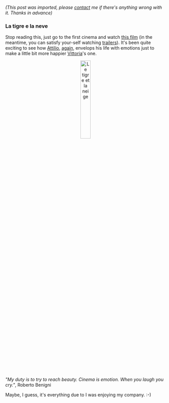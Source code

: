 *(This post was imported, please [contact](/#/contact) me if there's anything wrong with it. Thanks in advance)*

<div class="entry-body">
<h3>La tigre e la neve</h3>
<p>
	Stop reading this, just go to the first cinema and watch <a href="http://www.imdb.com/title/tt0419198/">this film</a> (in the meantime, you can satisfy your-self watching <a href="http://www.imdb.com/title/tt0419198/trailers">trailers</a>). It's been quite exciting to see how <a href="http://www.imdb.com/name/nm0000905/">Attilio</a>, <a href="http://www.imdb.com/title/tt0118799/">again</a>, envelops his life with emotions just to make a little bit more happier <a href="http://www.imdb.com/name/nm0000971/">Vittoria</a>'s one.
</p>
<center>
        <img src="http://www.impawards.com/2006/posters/tiger_and_the_snow.jpg" alt="Le tigre et la neige" width="25%" height="25%" />
</center>
<p>
	<cite>"My duty is to try to reach beauty. Cinema is emotion. When you laugh you cry."</cite>, Roberto Benigni
</p>
<p>
	 Maybe, I guess, it's everything due to I was enjoying my company. :-)
</p>
</div>
